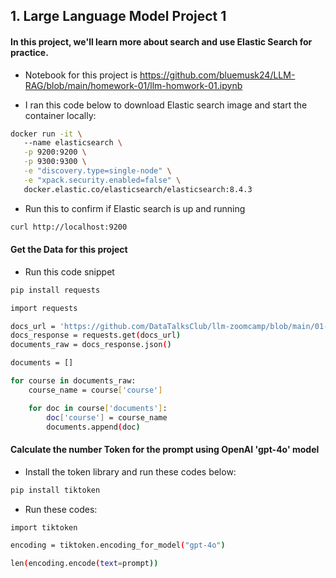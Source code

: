## 1. Large Language Model Project 1

#### In this project, we'll learn more about search and use Elastic Search for practice.

* Notebook for this project is <https://github.com/bluemusk24/LLM-RAG/blob/main/homework-01/llm-homwork-01.ipynb>

* I ran this code below to download Elastic search image and start the container locally:
```bash
docker run -it \                 
   --name elasticsearch \
   -p 9200:9200 \
   -p 9300:9300 \
   -e "discovery.type=single-node" \
   -e "xpack.security.enabled=false" \
   docker.elastic.co/elasticsearch/elasticsearch:8.4.3
```

* Run this to confirm if Elastic search is up and running
```bash
curl http://localhost:9200
```

#### Get the Data for this project

* Run this code snippet
```bash
pip install requests

import requests 

docs_url = 'https://github.com/DataTalksClub/llm-zoomcamp/blob/main/01-intro/documents.json?raw=1'
docs_response = requests.get(docs_url)
documents_raw = docs_response.json()

documents = []

for course in documents_raw:
    course_name = course['course']

    for doc in course['documents']:
        doc['course'] = course_name
        documents.append(doc)
```

#### Calculate the number Token for the prompt using OpenAI 'gpt-4o' model

* Install the token library and run these codes below:
```bash
pip install tiktoken
```

* Run these codes:

```bash
import tiktoken

encoding = tiktoken.encoding_for_model("gpt-4o")

len(encoding.encode(text=prompt))
```

